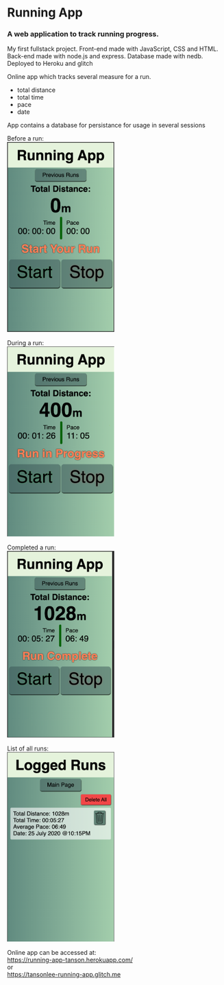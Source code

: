 # Running App

### A web application to track running progress.

My first fullstack project. Front-end made with JavaScript, CSS and HTML. Back-end made with node.js and express. Database made with nedb. Deployed to Heroku and glitch

Online app which tracks several measure for a run.
* total distance
* total time
* pace
* date

App contains a database for persistance for usage in several sessions

Before a run: <br>
<img src="images/before-run.png" width="250px">

During a run:<br>
<img src="images/during-run.png" width="250px">

Completed a run:<br>
<img src="images/run-complete.png" width="250px">

List of all runs:<br>
<img src="images/database.png" width="250px">

Online app can be accessed at:<br>
https://running-app-tanson.herokuapp.com/<br>
or<br>
https://tansonlee-running-app.glitch.me
